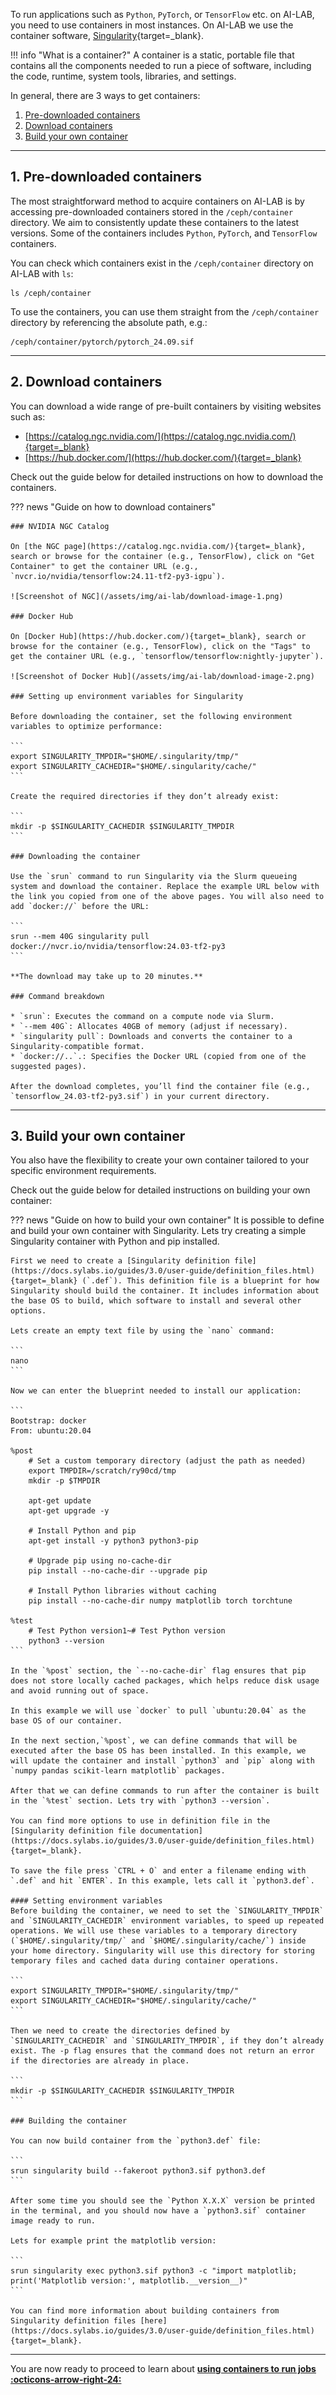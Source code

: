 To run applications such as `Python`, `PyTorch`, or `TensorFlow` etc. on AI-LAB, you need to use containers in most instances. On AI-LAB we use the container software, [Singularity](https://docs.sylabs.io/guides/3.5/user-guide/introduction.html){target=_blank}.

!!! info "What is a container?"
    A container is a static, portable file that contains all the components needed to run a piece of software, including the code, runtime, system tools, libraries, and settings.

In general, there are 3 ways to get containers:

1. [Pre-downloaded containers](/ai-lab/guides/getting-containers/#1-pre-downloaded-containers)
2. [Download containers](/ai-lab/guides/getting-containers/#2-download-containers)
3. [Build your own container](/ai-lab/guides/getting-containers/#3-build-your-own-container)

<hr>

## 1. Pre-downloaded containers
The most straightforward method to acquire containers on AI-LAB is by accessing pre-downloaded containers stored in the `/ceph/container` directory. We aim to consistently update these containers to the latest versions. Some of the containers includes `Python`, `PyTorch`, and `TensorFlow` containers.

You can check which containers exist in the `/ceph/container` directory on AI-LAB with `ls`:

```
ls /ceph/container
```

To use the containers, you can use them straight from the `/ceph/container` directory by referencing the absolute path, e.g.:

```
/ceph/container/pytorch/pytorch_24.09.sif
```

<hr>

## 2. Download containers
You can download a wide range of pre-built containers by visiting websites such as:

* [https://catalog.ngc.nvidia.com/](https://catalog.ngc.nvidia.com/){target=_blank}
* [https://hub.docker.com/](https://hub.docker.com/){target=_blank}

Check out the guide below for detailed instructions on how to download the containers.

??? news "Guide on how to download containers"

    ### NVIDIA NGC Catalog

    On [the NGC page](https://catalog.ngc.nvidia.com/){target=_blank}, search or browse for the container (e.g., TensorFlow), click on "Get Container" to get the container URL (e.g., `nvcr.io/nvidia/tensorflow:24.11-tf2-py3-igpu`). 

    ![Screenshot of NGC](/assets/img/ai-lab/download-image-1.png)

    ### Docker Hub

    On [Docker Hub](https://hub.docker.com/){target=_blank}, search or browse for the container (e.g., TensorFlow), click on the "Tags" to get the container URL (e.g., `tensorflow/tensorflow:nightly-jupyter`).

    ![Screenshot of Docker Hub](/assets/img/ai-lab/download-image-2.png)

    ### Setting up environment variables for Singularity

    Before downloading the container, set the following environment variables to optimize performance:

    ```
    export SINGULARITY_TMPDIR="$HOME/.singularity/tmp/"
    export SINGULARITY_CACHEDIR="$HOME/.singularity/cache/"
    ```

    Create the required directories if they don’t already exist:

    ```
    mkdir -p $SINGULARITY_CACHEDIR $SINGULARITY_TMPDIR
    ```

    ### Downloading the container

    Use the `srun` command to run Singularity via the Slurm queueing system and download the container. Replace the example URL below with the link you copied from one of the above pages. You will also need to add `docker://` before the URL:

    ```
    srun --mem 40G singularity pull docker://nvcr.io/nvidia/tensorflow:24.03-tf2-py3
    ```

    **The download may take up to 20 minutes.**

    ### Command breakdown

    * `srun`: Executes the command on a compute node via Slurm.
    * `--mem 40G`: Allocates 40GB of memory (adjust if necessary).
    * `singularity pull`: Downloads and converts the container to a Singularity-compatible format.
    * `docker://..`.: Specifies the Docker URL (copied from one of the suggested pages).

    After the download completes, you’ll find the container file (e.g., `tensorflow_24.03-tf2-py3.sif`) in your current directory.


<hr>

## 3. Build your own container
You also have the flexibility to create your own container tailored to your specific environment requirements. 

Check out the guide below for detailed instructions on building your own container:

??? news "Guide on how to build your own container"
    It is possible to define and build your own container with Singularity. Lets try creating a simple Singularity container with Python and pip installed. 

    First we need to create a [Singularity definition file](https://docs.sylabs.io/guides/3.0/user-guide/definition_files.html){target=_blank} (`.def`). This definition file is a blueprint for how Singularity should build the container. It includes information about the base OS to build, which software to install and several other options.

    Lets create an empty text file by using the `nano` command:

    ```
    nano
    ```

    Now we can enter the blueprint needed to install our application:

    ```
    Bootstrap: docker
    From: ubuntu:20.04

    %post
        # Set a custom temporary directory (adjust the path as needed)
        export TMPDIR=/scratch/ry90cd/tmp
        mkdir -p $TMPDIR

        apt-get update
        apt-get upgrade -y

        # Install Python and pip
        apt-get install -y python3 python3-pip

        # Upgrade pip using no-cache-dir
        pip install --no-cache-dir --upgrade pip

        # Install Python libraries without caching
        pip install --no-cache-dir numpy matplotlib torch torchtune

    %test
        # Test Python version1~# Test Python version
        python3 --version
    ```

    In the `%post` section, the `--no-cache-dir` flag ensures that pip does not store locally cached packages, which helps reduce disk usage and avoid running out of space.

    In this example we will use `docker` to pull `ubuntu:20.04` as the base OS of our container. 

    In the next section,`%post`, we can define commands that will be executed after the base OS has been installed. In this example, we will update the container and install `python3` and `pip` along with `numpy pandas scikit-learn matplotlib` packages. 

    After that we can define commands to run after the container is built in the `%test` section. Lets try with `python3 --version`.

    You can find more options to use in definition file in the [Singularity definition file documentation](https://docs.sylabs.io/guides/3.0/user-guide/definition_files.html){target=_blank}.

    To save the file press `CTRL + O` and enter a filename ending with `.def` and hit `ENTER`. In this example, lets call it `python3.def`.

    #### Setting environment variables
    Before building the container, we need to set the `SINGULARITY_TMPDIR` and `SINGULARITY_CACHEDIR` environment variables, to speed up repeated operations. We will use these variables to a temporary directory (`$HOME/.singularity/tmp/` and `$HOME/.singularity/cache/`) inside your home directory. Singularity will use this directory for storing temporary files and cached data during container operations.

    ```
    export SINGULARITY_TMPDIR="$HOME/.singularity/tmp/"
    export SINGULARITY_CACHEDIR="$HOME/.singularity/cache/"
    ```

    Then we need to create the directories defined by `SINGULARITY_CACHEDIR` and `SINGULARITY_TMPDIR`, if they don’t already exist. The -p flag ensures that the command does not return an error if the directories are already in place.

    ```
    mkdir -p $SINGULARITY_CACHEDIR $SINGULARITY_TMPDIR
    ```

    ### Building the container

    You can now build container from the `python3.def` file:

    ```
    srun singularity build --fakeroot python3.sif python3.def
    ```

    After some time you should see the `Python X.X.X` version be printed in the terminal, and you should now have a `python3.sif` container image ready to run.

    Lets for example print the matplotlib version:

    ```
    srun singularity exec python3.sif python3 -c "import matplotlib; print('Matplotlib version:', matplotlib.__version__)"
    ```

    You can find more information about building containers from Singularity definition files [here](https://docs.sylabs.io/guides/3.0/user-guide/definition_files.html){target=_blank}.

<hr>

You are now ready to proceed to learn about [**using containers to run jobs :octicons-arrow-right-24:**](using-containers.md)